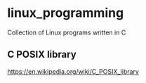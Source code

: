 # linux_programming
Collection of Linux programs written in C


## C POSIX library
https://en.wikipedia.org/wiki/C_POSIX_library
